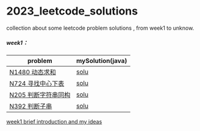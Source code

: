 # 2023_leetcode_solutions
collection about some leetcode problem solutions , from week1 to unknow.
##### week1：
|problem|mySolution(java)|
|-----------|----------------|
|[N1480 动态求和](https://leetcode.cn/problems/running-sum-of-1d-array/)|[solu](https://github.com/souvenir20/2023_leetcode_solutions/blob/main/week1/array_java/N1480_RunningSumof1dArray.java)|
|[N724 寻找中心下表](https://leetcode.cn/problems/find-pivot-index/)|[solu](https://github.com/souvenir20/2023_leetcode_solutions/blob/main/week1/array_java/N724_FindThePivotIndex.java)|
|[N205 判断字符串同构](https://leetcode.cn/problems/isomorphic-strings/)|[solu](https://github.com/souvenir20/2023_leetcode_solutions/blob/main/week1/String_java/N205_Isomorphic_Strings.java)|
|[N392 判断子串](https://leetcode.cn/problems/is-subsequence/)|[solu](https://github.com/souvenir20/2023_leetcode_solutions/blob/main/week1/String_java/N392_IsSubsequence.java)|
[week1 brief introduction and my ideas]()
